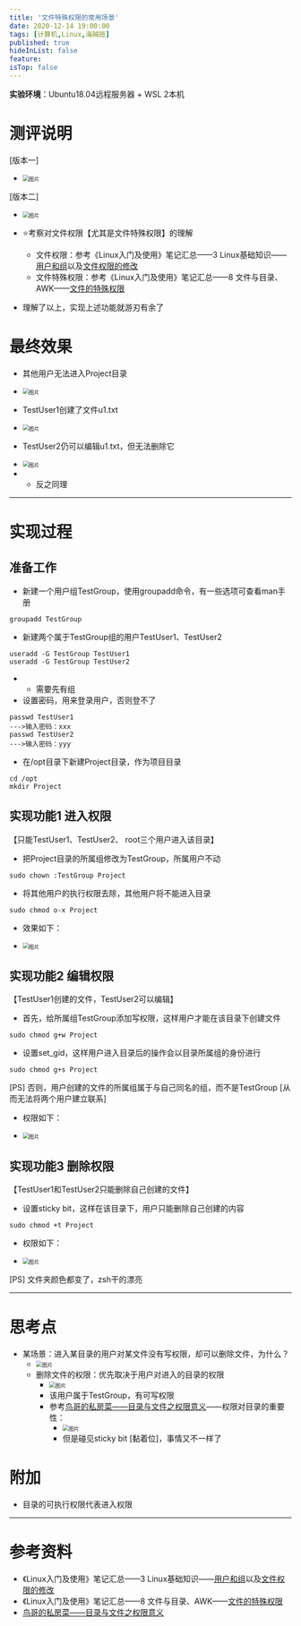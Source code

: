 ```yaml
---
title: '文件特殊权限的常用场景'
date: 2020-12-14 19:00:00
tags: [计算机,Linux,海贼班]
published: true
hideInList: false
feature: 
isTop: false
---
```

**实验环境**：Ubuntu18.04远程服务器 + WSL 2本机

# 测评说明

[版本一]

* <img src="https://gitee.com/doubleL3/blog-imgs/raw/master/img/Vw6qCLa.png" alt="图片" style="zoom: 67%;" />

[版本二]

* <img src="https://gitee.com/doubleL3/blog-imgs/raw/master/img/hseZWVa.png" alt="图片" style="zoom:67%;" />

* ⭐考察对文件权限【尤其是文件特殊权限】的理解
    * 文件权限：参考《Linux入门及使用》笔记汇总——3 Linux基础知识——[用户和组](https://doublelll3.ml/lnxrm_3_Linux%E5%9F%BA%E7%A1%80%E7%9F%A5%E8%AF%86/#%E7%94%A8%E6%88%B7%E5%92%8C%E7%BB%84)以及[文件权限的修改](https://doublelll3.ml/lnxrm_3_Linux%E5%9F%BA%E7%A1%80%E7%9F%A5%E8%AF%86/#%E6%96%87%E4%BB%B6%E6%9D%83%E9%99%90%E7%9A%84%E4%BF%AE%E6%94%B9)
    * 文件特殊权限：参考《Linux入门及使用》笔记汇总——8 文件与目录、AWK——[文件的特殊权限](https://doublelll3.ml/lnxrm_8_%E6%96%87%E4%BB%B6%E4%B8%8E%E7%9B%AE%E5%BD%95%E3%80%81AWK/#%E6%96%87%E4%BB%B6%E7%9A%84%E7%89%B9%E6%AE%8A%E6%9D%83%E9%99%90)
* 理解了以上，实现上述功能就游刃有余了
# 最终效果

* 其他用户无法进入Project目录

* <img src="https://gitee.com/doubleL3/blog-imgs/raw/master/img/uxMDsfp.png" alt="图片" style="zoom:67%;" />

* TestUser1创建了文件u1.txt

* <img src="https://gitee.com/doubleL3/blog-imgs/raw/master/img/iu4neAY.png" alt="图片" style="zoom:67%;" />

* TestUser2仍可以编辑u1.txt，但无法删除它

* <img src="https://gitee.com/doubleL3/blog-imgs/raw/master/img/YoWpkPS.png" alt="图片" style="zoom:67%;" />

* 
   * 反之同理

---


# 实现过程

## 准备工作

* 新建一个用户组TestGroup，使用groupadd命令，有一些选项可查看man手册
```shell
groupadd TestGroup
```
* 新建两个属于TestGroup组的用户TestUser1、TestUser2
```shell
useradd -G TestGroup TestUser1
useradd -G TestGroup TestUser2
```
*   * 需要先有组
* 设置密码，用来登录用户，否则登不了
```shell
passwd TestUser1
--->输入密码：xxx
passwd TestUser2
--->输入密码：yyy
```
* 在/opt目录下新建Project目录，作为项目目录
```shell
cd /opt
mkdir Project
```
## 实现功能1 进入权限

【只能TestUser1、TestUser2、 root三个用户进入该目录】

* 把Project目录的所属组修改为TestGroup，所属用户不动
```shell
sudo chown :TestGroup Project
```
* 将其他用户的执行权限去除，其他用户将不能进入目录
```shell
sudo chmod o-x Project
```
* 效果如下：

* <img src="https://gitee.com/doubleL3/blog-imgs/raw/master/img/nlubPF9.png" alt="图片" style="zoom:67%;" />

## 实现功能2 编辑权限

【TestUser1创建的文件，TestUser2可以编辑】

* 首先，给所属组TestGroup添加写权限，这样用户才能在该目录下创建文件
```shell
sudo chmod g+w Project
```
* 设置set_gid，这样用户进入目录后的操作会以目录所属组的身份进行
```shell
sudo chmod g+s Project
```
[PS] 否则，用户创建的文件的所属组属于与自己同名的组，而不是TestGroup [从而无法将两个用户建立联系]
* 权限如下：

* <img src="https://gitee.com/doubleL3/blog-imgs/raw/master/img/70b6JmL.png" alt="图片" style="zoom:67%;" />

## 实现功能3 删除权限

【TestUser1和TestUser2只能删除自己创建的文件】

* 设置sticky bit，这样在该目录下，用户只能删除自己创建的内容
```shell
sudo chmod +t Project
```
* 权限如下：

* <img src="https://gitee.com/doubleL3/blog-imgs/raw/master/img/mxV6phw.png" alt="图片" style="zoom:67%;" />

[PS] 文件夹颜色都变了，zsh干的漂亮


---


# 思考点

* 某场景：进入某目录的用户对某文件没有写权限，却可以删除文件，为什么？
    * <img src="https://gitee.com/doubleL3/blog-imgs/raw/master/img/ghYqP4q.png" alt="图片" style="zoom:67%;" />
    * 删除文件的权限：优先取决于用户对进入的目录的权限
        * <img src="https://gitee.com/doubleL3/blog-imgs/raw/master/img/TfLSIS9.png" alt="图片" style="zoom:67%;" />
        * 该用户属于TestGroup，有可写权限
        * 参考[鸟哥的私房菜——目录与文件之权限意义](http://linux.vbird.org/linux_basic/0210filepermission.php#filepermission_dir)——权限对目录的重要性：
            * <img src="https://gitee.com/doubleL3/blog-imgs/raw/master/img/Lg2GhLI.png" alt="图片" style="zoom:67%;" />
            * 但是碰见sticky bit [黏着位]，事情又不一样了
# 附加

* 目录的可执行权限代表进入权限

---


# 参考资料

* 《Linux入门及使用》笔记汇总——3 Linux基础知识——[用户和组](https://doublelll3.ml/lnxrm_3_Linux%E5%9F%BA%E7%A1%80%E7%9F%A5%E8%AF%86/#%E7%94%A8%E6%88%B7%E5%92%8C%E7%BB%84)以及[文件权限的修改](https://doublelll3.ml/lnxrm_3_Linux%E5%9F%BA%E7%A1%80%E7%9F%A5%E8%AF%86/#%E6%96%87%E4%BB%B6%E6%9D%83%E9%99%90%E7%9A%84%E4%BF%AE%E6%94%B9)
* 《Linux入门及使用》笔记汇总——8 文件与目录、AWK——[文件的特殊权限](https://doublelll3.ml/lnxrm_8_%E6%96%87%E4%BB%B6%E4%B8%8E%E7%9B%AE%E5%BD%95%E3%80%81AWK/#%E6%96%87%E4%BB%B6%E7%9A%84%E7%89%B9%E6%AE%8A%E6%9D%83%E9%99%90)
* [鸟哥的私房菜——目录与文件之权限意义](http://linux.vbird.org/linux_basic/0210filepermission.php#filepermission_dir)
